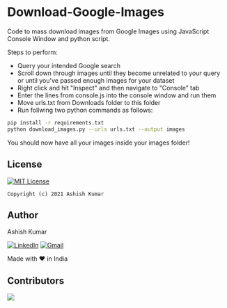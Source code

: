 # Download-Google-Images
Code to mass download images from Google Images using JavaScript Console Window and python script.

Steps to perform:
- Query your intended Google search
- Scroll down through images until they become unrelated to your query or until you've passed enough images for your dataset
- Right click and hit "Inspect" and then navigate to "Console" tab
- Enter the lines from console.js into the console window and run them
- Move urls.txt from Downloads folder to this folder
- Run follwing two python commands as follows:
```bash
pip install -r requirements.txt
python download_images.py --urls urls.txt --output images
```

You should now have all your images inside your images folder!

## License
[![MIT License](https://img.shields.io/github/license/ashishkrb7/Image-downloader.svg?style=flat-square&colorB=C62121)](https://github.com/ashishkrb7/Image-downloader/blob/master/LICENSE)
```
Copyright (c) 2021 Ashish Kumar
```

## Author
Ashish Kumar

[![LinkedIn](https://img.shields.io/badge/-Ashish%20Kumar-blue?style=social&logo=Linkedin&logoColor=blue&link=https://www.linkedin.com/in/ashishk766/)](https://www.linkedin.com/in/ashishk766/) 
[![Gmail](https://img.shields.io/badge/-Ashish%20Kumar-c14438?style=social&logo=Gmail&logoColor=red&link=mailto:ashish.krb7@gmail.com)](mailto:ashish.krb7@gmail.com) 

Made with ❤️ in India

## Contributors

<a href="https://github.com/ashishkrb7/Image-downloader/graphs/contributors">
  <img src="https://contrib.rocks/image?repo=ashishkrb7/Image-downloader" />
</a>
